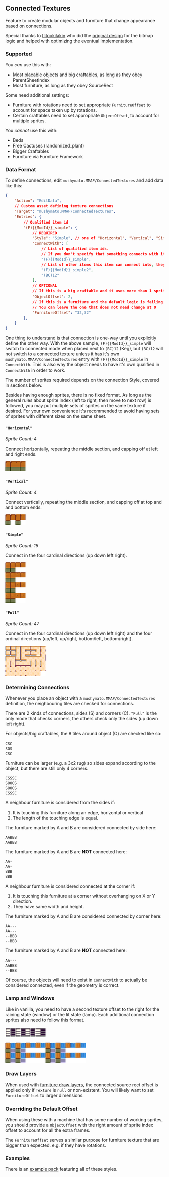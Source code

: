 <!-- can merge this into README later as desired -->
## Connected Textures

Feature to create modular objects and furniture that change appearance based on connections.

Special thanks to [tlitookilakin](https://github.com/tlitookilakin) who did the [original design](https://gist.github.com/tlitookilakin/a1a8d6d8fd9b894578d13f9c56bf9338) for the bitmap logic and helped with optimizing the eventual implementation.

### Supported

You *can* use this with:
- Most placable objects and big craftables, as long as they obey ParentSheetIndex
- Most furniture, as long as they obey SourceRect

Some need additional settings:
- Furniture with rotations need to set appropriate `FurnitureOffset` to account for space taken up by rotations.
- Certain craftables need to set appropriate `ObjectOffset`, to account for multiple sprites.

You *cannot* use this with:
- Beds
- Free Cactuses (randomized_plant)
- Bigger Craftables
- Furniture via Furniture Framework

### Data Format

To define connections, edit `mushymato.MMAP/ConnectedTextures` and add data like this:

```json
{
    "Action": "EditData",
    // Custom asset defining texture connections
    "Target": "mushymato.MMAP/ConnectedTextures",
    "Entries": {
        // Qualified item id
        "(F){{ModId}}_simple": {
            // REQUIRED
            "Style": "Simple", // one of "Horizontal", "Vertical", "Simple", "Full". More on this in following sections
            "ConnectWith": [
                // List of qualified item ids.
                // If you don't specify that something connects with itself, then it will not connect with itself
                "(F){{ModId}}_simple",
                // List of other items this item can connect into, they don't need to have `mushymato.MMAP/ConnectedTextures` entries (but it usually makes more sense if they did)
                "(F){{ModId}}_simple2",
                "(BC)12"
            ],
            // OPTIONAL
            // If this is a big craftable and it uses more than 1 sprite for any reason, use this to change the offsets accordingly
            "ObjectOffset": 2,
            // If this is a furniture and the default logic is failing to account for the full width or height of sprites, use this to change the offsets accordingly
            // You can leave the one that does not need change at 0
            "FurnitureOffset": "32,32"
        },
    }
}
```

One thing to understand is that connection is one-way until you explicitly define the other way. With the above sample, `(F){{ModId}}_simple` will switch to connected mode when placed next to `(BC)12` (Keg), but `(BC)12` will not switch to a connected texture unless it has it's own `mushymato.MMAP/ConnectedTextures` entry with `(F){{ModId}}_simple` in `ConnectWith`. This is also why the object needs to have it's own qualified in `ConnectWith` in order to work.

The number of sprites required depends on the connection Style, covered in sections below.

Besides having enough sprites, there is no fixed format. As long as the general rules about sprite index (left to right, then move to next row) is followed, you may put multiple sets of sprites on the same texture if desired. For your own convenience it's recommended to avoid having sets of sprites with different sizes on the same sheet.

#### `"Horizontal"`

_Sprite Count: 4_

Connect horizontally, repeating the middle section, and capping off at left and right ends.

![horizontal 4 sprites](../[CP]%20MMAP%20Examples/connected-textures/assets/horizontal.png)

#### `"Vertical"`

_Sprite Count: 4_

Connect vertically, repeating the middle section, and capping off at top and and bottom ends.

![vertical 4 sprites](../[CP]%20MMAP%20Examples/connected-textures/assets/vertical.png)

#### `"Simple"`

_Sprite Count: 16_

Connect in the four cardinal directions (up down left right).

![simple 16 sprites](../[CP]%20MMAP%20Examples/connected-textures/assets/simple.png)

#### `"Full"`

_Sprite Count: 47_

Connect in the four cardinal directions (up down left right) and the four ordinal directions (up/left, up/right, bottom/left, bottom/right).

![full 47 sprites](../[CP]%20MMAP%20Examples/connected-textures/assets/rug_full.png)

### Determining Connections

Whenever you place an object with a `mushymato.MMAP/ConnectedTextures` definition, the neighbouring tiles are checked for connections.

There are 2 kinds of connections, sides (S) and corners (C). `"Full"` is the only mode that checks corners, the others check only the sides (up down left right).

For objects/big craftables, the 8 tiles around object (O) are checked like so:
```
CSC
SOS
CSC
```

Furniture can be larger (e.g. a 3x2 rug) so sides expand according to the object, but there are still only 4 corners.
```
CSSSC
SOOOS
SOOOS
CSSSC
```

A neighbour furniture is considered from the sides if:
1. It is touching this furniture along an edge, horizontal or vertical
2. The length of the touching edge is equal.

The furniture marked by A and B are considered connected by side here:
```
AABBB
AABBB
```

The furniture marked by A and B are **NOT** connected here:
```
AA-
AA-
BBB
BBB
```

A neighbour furniture is considered connected at the corner if:
1. It is touching this furniture at a corner without overhanging on X or Y direction.
2. They have same width and height.

The furniture marked by A and B are considered connected by corner here:
```
AA---
AA---
--BBB
--BBB
```

The furniture marked by A and B are **NOT** connected here:
```
AA---
AABBB
--BBB
```


Of course, the objects will need to exist in `ConnectWith` to actually be considered connected, even if the geometry is correct.

### Lamp and Windows

Like in vanilla, you need to have a second texture offset to the right for the raining state (window) or the lit state (lamp). Each additional connection sprites also need to follow this format.

![window 4*2 sprites](../[CP]%20MMAP%20Examples/connected-textures/assets/window_horizontal.png)

![lamp 16*2 sprites](../[CP]%20MMAP%20Examples/connected-textures/assets/lamp_simple.png)

### Draw Layers

When used with [furniture draw layers](./draw-layers.md), the connected source rect offset is applied only if `Texture` is `null` or non-existent.
You will likely want to set `FurnitureOffset` to larger dimensions.

### Overriding the Default Offset

When using these with a machine that has some number of working sprites, you should provide a `ObjectOffset` with the right amount of sprite index offset to account for all the extra frames.

The `FurnitureOffset` serves a similar purpose for furniture texture that are bigger than expected. e.g. if they have rotations.

### Examples

There is an [example pack](../[CP]%20MMAP%20Examples/connected-textures/) featuring all of these styles.
